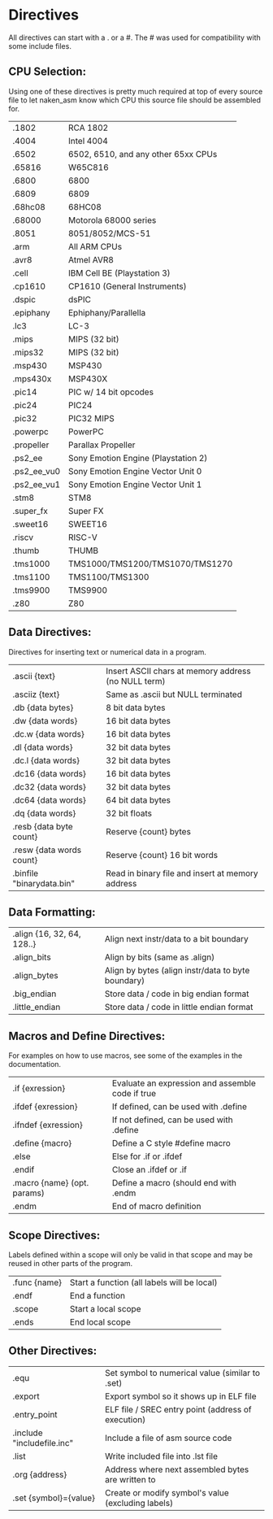 Directives
==========

All directives can start with a . or a #.  The # was used for compatibility
with some include files.

CPU Selection:
--------------
Using one of these directives is pretty much required at
top of every source file to let naken_asm know which
CPU this source file should be assembled for.

|                 |                                      |
|-----------------|--------------------------------------|
|.1802            |RCA 1802
|.4004            |Intel 4004
|.6502            |6502, 6510, and any other 65xx CPUs
|.65816           |W65C816
|.6800            |6800
|.6809            |6809
|.68hc08          |68HC08
|.68000           |Motorola 68000 series
|.8051            |8051/8052/MCS-51
|.arm             |All ARM CPUs
|.avr8            |Atmel AVR8
|.cell            |IBM Cell BE (Playstation 3)
|.cp1610          |CP1610 (General Instruments)
|.dspic           |dsPIC
|.epiphany        |Ephiphany/Parallella
|.lc3             |LC-3
|.mips            |MIPS (32 bit)
|.mips32          |MIPS (32 bit)
|.msp430          |MSP430
|.mps430x         |MSP430X
|.pic14           |PIC w/ 14 bit opcodes
|.pic24           |PIC24
|.pic32           |PIC32 MIPS
|.powerpc         |PowerPC
|.propeller       |Parallax Propeller
|.ps2_ee          |Sony Emotion Engine (Playstation 2)
|.ps2_ee_vu0      |Sony Emotion Engine Vector Unit 0
|.ps2_ee_vu1      |Sony Emotion Engine Vector Unit 1
|.stm8            |STM8
|.super_fx        |Super FX
|.sweet16         |SWEET16
|.riscv           |RISC-V
|.thumb           |THUMB
|.tms1000         |TMS1000/TMS1200/TMS1070/TMS1270
|.tms1100         |TMS1100/TMS1300
|.tms9900         |TMS9900
|.z80             |Z80

Data Directives:
----------------

Directives for inserting text or numerical data in a program.

|                          |                                       |
|--------------------------|---------------------------------------|
|.ascii {text}             |Insert ASCII chars at memory address (no NULL term)
|.asciiz {text}            |Same as .ascii but NULL terminated
|.db {data bytes}          |8 bit data bytes
|.dw {data words}          |16 bit data bytes
|.dc.w {data words}        |16 bit data bytes
|.dl {data words}          |32 bit data bytes
|.dc.l {data words}        |32 bit data bytes
|.dc16 {data words}        |16 bit data bytes
|.dc32 {data words}        |32 bit data bytes
|.dc64 {data words}        |64 bit data bytes
|.dq {data words}          |32 bit floats
|.resb {data byte count}   |Reserve {count} bytes
|.resw {data words count}  |Reserve {count} 16 bit words
|.binfile "binarydata.bin" |Read in binary file and insert at memory address

Data Formatting:
-----------------
|                           |                              |
|---------------------------|------------------------------|
|.align {16, 32, 64, 128..} |Align next instr/data to a bit boundary
|.align_bits                |Align by bits (same as .align)
|.align_bytes               |Align by bytes (align instr/data to byte boundary)
|.big_endian                |Store data / code in big endian format
|.little_endian             |Store data / code in little endian format

Macros and Define Directives:
-----------------------------
For examples on how to use macros, see some of the examples in the documentation.

|                            |                                                 |
|----------------------------|-------------------------------------------------|
|.if {exression}             |Evaluate an expression and assemble code if true
|.ifdef {exression}          |If defined, can be used with .define
|.ifndef {exression}         |If not defined, can be used with .define
|.define {macro}             |Define a C style #define macro
|.else                       |Else for .if or .ifdef
|.endif                      |Close an .ifdef or .if
|.macro {name} (opt. params) |Define a macro (should end with .endm
|.endm                       |End of macro definition


Scope Directives:
-----------------
Labels defined within a scope will only be valid in that
scope and may be reused in other parts of the program.

|                            |                             |
|----------------------------|-----------------------------|
|.func {name}                |Start a function (all labels will be local)
|.endf                       |End a function
|.scope                      |Start a local scope
|.ends                       |End local scope

Other Directives:
-----------------
|                           |                              |
|---------------------------|------------------------------|
|.equ                       |Set symbol to numerical value (similar to .set)
|.export                    |Export symbol so it shows up in ELF file
|.entry_point               |ELF file / SREC entry point (address of execution)
|.include "includefile.inc" |Include a file of asm source code
|.list                      |Write included file into .lst file
|.org {address}             |Address where next assembled bytes are written to
|.set {symbol}={value}      |Create or modify symbol's value (excluding labels)


